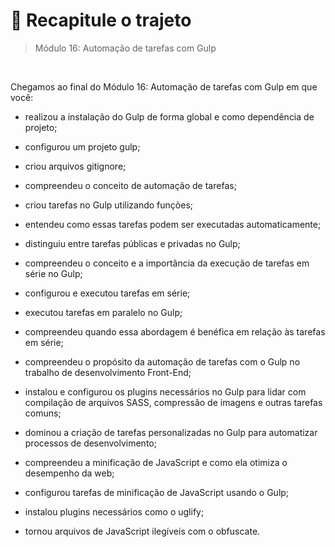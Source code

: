 # 📌 Recapitule o trajeto
> Módulo 16: Automação de tarefas com Gulp

<br>

Chegamos ao final do Módulo 16: Automação de tarefas com Gulp em que você:

- realizou a instalação do Gulp de forma global e como dependência de projeto;

- configurou um projeto gulp;

- criou arquivos gitignore;

- compreendeu o conceito de automação de tarefas;

- criou tarefas no Gulp utilizando funções;

- entendeu como essas tarefas podem ser executadas automaticamente;

- distinguiu entre tarefas públicas e privadas no Gulp;

- compreendeu o conceito e a importância da execução de tarefas em série no Gulp;

- configurou e executou tarefas em série;

- executou tarefas em paralelo no Gulp;

- compreendeu quando essa abordagem é benéfica em relação às tarefas em série;

- compreendeu o propósito da automação de tarefas com o Gulp no trabalho de desenvolvimento Front-End;

- instalou e configurou os plugins necessários no Gulp para lidar com compilação de arquivos SASS, compressão de imagens e outras tarefas comuns;

- dominou a criação de tarefas personalizadas no Gulp para automatizar processos de desenvolvimento;

- compreendeu a minificação de JavaScript e como ela otimiza o desempenho da web;

- configurou tarefas de minificação de JavaScript usando o Gulp;

- instalou plugins necessários como o uglify;

- tornou arquivos de JavaScript ilegíveis com o obfuscate.